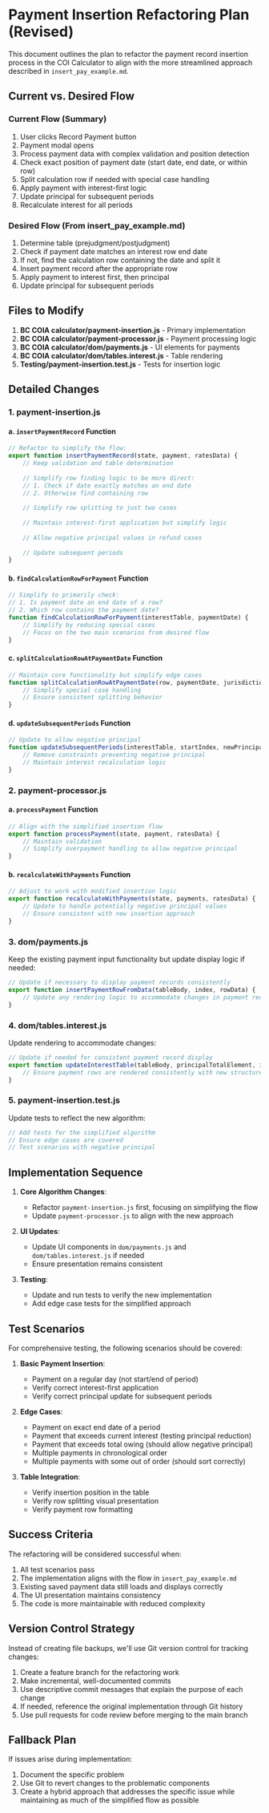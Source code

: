 # Payment Insertion Refactoring Plan (Revised)

This document outlines the plan to refactor the payment record insertion process in the COI Calculator to align with the more streamlined approach described in `insert_pay_example.md`.

## Current vs. Desired Flow

### Current Flow (Summary)
1. User clicks Record Payment button
2. Payment modal opens
3. Process payment data with complex validation and position detection
4. Check exact position of payment date (start date, end date, or within row)
5. Split calculation row if needed with special case handling
6. Apply payment with interest-first logic
7. Update principal for subsequent periods
8. Recalculate interest for all periods

### Desired Flow (From insert_pay_example.md)
1. Determine table (prejudgment/postjudgment)
2. Check if payment date matches an interest row end date
3. If not, find the calculation row containing the date and split it
4. Insert payment record after the appropriate row
5. Apply payment to interest first, then principal
6. Update principal for subsequent periods

## Files to Modify

1. **BC COIA calculator/payment-insertion.js** - Primary implementation
2. **BC COIA calculator/payment-processor.js** - Payment processing logic
3. **BC COIA calculator/dom/payments.js** - UI elements for payments
4. **BC COIA calculator/dom/tables.interest.js** - Table rendering
5. **Testing/payment-insertion.test.js** - Tests for insertion logic

## Detailed Changes

### 1. payment-insertion.js

#### a. `insertPaymentRecord` Function
```javascript
// Refactor to simplify the flow:
export function insertPaymentRecord(state, payment, ratesData) {
    // Keep validation and table determination
    
    // Simplify row finding logic to be more direct:
    // 1. Check if date exactly matches an end date
    // 2. Otherwise find containing row
    
    // Simplify row splitting to just two cases
    
    // Maintain interest-first application but simplify logic
    
    // Allow negative principal values in refund cases
    
    // Update subsequent periods
}
```

#### b. `findCalculationRowForPayment` Function
```javascript
// Simplify to primarily check:
// 1. Is payment date an end date of a row?
// 2. Which row contains the payment date?
function findCalculationRowForPayment(interestTable, paymentDate) {
    // Simplify by reducing special cases
    // Focus on the two main scenarios from desired flow
}
```

#### c. `splitCalculationRowAtPaymentDate` Function
```javascript
// Maintain core functionality but simplify edge cases
function splitCalculationRowAtPaymentDate(row, paymentDate, jurisdiction, ratesData, interestType) {
    // Simplify special case handling
    // Ensure consistent splitting behavior
}
```

#### d. `updateSubsequentPeriods` Function
```javascript
// Update to allow negative principal
function updateSubsequentPeriods(interestTable, startIndex, newPrincipal) {
    // Remove constraints preventing negative principal
    // Maintain interest recalculation logic
}
```

### 2. payment-processor.js

#### a. `processPayment` Function
```javascript
// Align with the simplified insertion flow
export function processPayment(state, payment, ratesData) {
    // Maintain validation
    // Simplify overpayment handling to allow negative principal
}
```

#### b. `recalculateWithPayments` Function
```javascript
// Adjust to work with modified insertion logic
export function recalculateWithPayments(state, payments, ratesData) {
    // Update to handle potentially negative principal values
    // Ensure consistent with new insertion approach
}
```

### 3. dom/payments.js

Keep the existing payment input functionality but update display logic if needed:

```javascript
// Update if necessary to display payment records consistently
export function insertPaymentRowFromData(tableBody, index, rowData) {
    // Update any rendering logic to accommodate changes in payment record structure
}
```

### 4. dom/tables.interest.js

Update rendering to accommodate changes:

```javascript
// Update if needed for consistent payment record display
export function updateInterestTable(tableBody, principalTotalElement, interestTotalElement, resultState, principalTotalForFooter) {
    // Ensure payment rows are rendered consistently with new structure
}
```

### 5. payment-insertion.test.js

Update tests to reflect the new algorithm:

```javascript
// Add tests for the simplified algorithm
// Ensure edge cases are covered
// Test scenarios with negative principal
```

## Implementation Sequence

1. **Core Algorithm Changes**:
   - Refactor `payment-insertion.js` first, focusing on simplifying the flow
   - Update `payment-processor.js` to align with the new approach

2. **UI Updates**:
   - Update UI components in `dom/payments.js` and `dom/tables.interest.js` if needed
   - Ensure presentation remains consistent

3. **Testing**:
   - Update and run tests to verify the new implementation
   - Add edge case tests for the simplified approach

## Test Scenarios

For comprehensive testing, the following scenarios should be covered:

1. **Basic Payment Insertion**:
   - Payment on a regular day (not start/end of period)
   - Verify correct interest-first application
   - Verify correct principal update for subsequent periods

2. **Edge Cases**:
   - Payment on exact end date of a period
   - Payment that exceeds current interest (testing principal reduction)
   - Payment that exceeds total owing (should allow negative principal)
   - Multiple payments in chronological order
   - Multiple payments with some out of order (should sort correctly)

3. **Table Integration**:
   - Verify insertion position in the table
   - Verify row splitting visual presentation
   - Verify payment row formatting

## Success Criteria

The refactoring will be considered successful when:

1. All test scenarios pass
2. The implementation aligns with the flow in `insert_pay_example.md`
3. Existing saved payment data still loads and displays correctly
4. The UI presentation maintains consistency
5. The code is more maintainable with reduced complexity

## Version Control Strategy

Instead of creating file backups, we'll use Git version control for tracking changes:

1. Create a feature branch for the refactoring work
2. Make incremental, well-documented commits
3. Use descriptive commit messages that explain the purpose of each change
4. If needed, reference the original implementation through Git history
5. Use pull requests for code review before merging to the main branch

## Fallback Plan

If issues arise during implementation:
1. Document the specific problem
2. Use Git to revert changes to the problematic components
3. Create a hybrid approach that addresses the specific issue while maintaining as much of the simplified flow as possible
